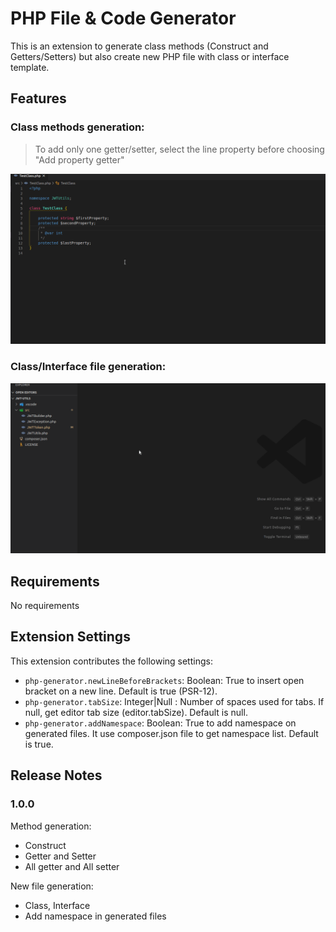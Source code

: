 # PHP File & Code Generator

This is an extension to generate class methods (Construct and Getters/Setters) but also create new PHP file with class or interface template.

## Features

### Class methods generation: 

> To add only one getter/setter, select the line property before choosing "Add property getter"

![Method generator](images/generator.gif)

### Class/Interface file generation: 
![File generator](images/creator.gif)

## Requirements

No requirements

## Extension Settings

This extension contributes the following settings:

* `php-generator.newLineBeforeBrackets`: Boolean: True to insert open bracket on a new line. Default is true (PSR-12).
* `php-generator.tabSize`: Integer|Null : Number of spaces used for tabs. If null, get editor tab size (editor.tabSize). Default is null.
* `php-generator.addNamespace`: Boolean: True to add namespace on generated files. It use composer.json file to get namespace list. Default is true.

## Release Notes

### 1.0.0

Method generation:
* Construct
* Getter and Setter
* All getter and All setter

New file generation: 
* Class, Interface
* Add namespace in generated files
